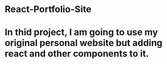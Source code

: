 # React-Portfolio-Site
# In thid project, I am going to use my original personal website but adding react and other components to it.
